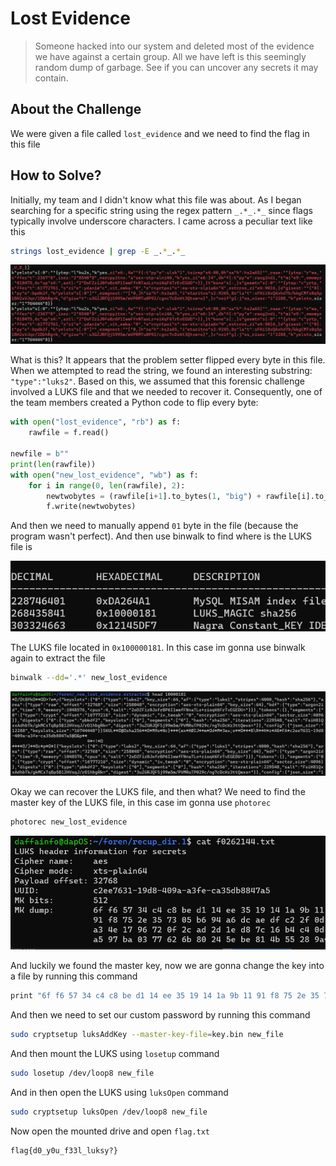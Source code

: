 # Lost Evidence
> Someone hacked into our system and deleted most of the evidence we have against a certain group. All we have left is this seemingly random dump of garbage. See if you can uncover any secrets it may contain.

## About the Challenge
We were given a file called `lost_evidence` and we need to find the flag in this file

## How to Solve?
Initially, my team and I didn't know what this file was about. As I began searching for a specific string using the regex pattern `_.*_.*_` since flags typically involve underscore characters. I came across a peculiar text like this

```bash
strings lost_evidence | grep -E _.*_.*_
```

![Alt text](images/image.png)

What is this? It appears that the problem setter flipped every byte in this file. When we attempted to read the string, we found an interesting substring: `"type":"luks2"`. Based on this, we assumed that this forensic challenge involved a LUKS file and that we needed to recover it. Consequently, one of the team members created a Python code to flip every byte:

```python
with open("lost_evidence", "rb") as f:
	rawfile = f.read()

newfile = b""
print(len(rawfile))
with open("new_lost_evidence", "wb") as f:
    for i in range(0, len(rawfile), 2):
        newtwobytes = (rawfile[i+1].to_bytes(1, "big") + rawfile[i].to_bytes(1, "big"))
        f.write(newtwobytes)
```

And then we need to manually append `01` byte in the file (because the program wasn't perfect). And then use binwalk to find where is the LUKS file is

![Alt text](images/image-1.png)

The LUKS file located in `0x100000181`. In this case im gonna use binwalk again to extract the file

```bash
binwalk --dd='.*' new_lost_evidence
```

![Alt text](images/image-2.png)

Okay we can recover the LUKS file, and then what? We need to find the master key of the LUKS file, in this case im gonna use `photorec`

```bash
photorec new_lost_evidence
```

![Alt text](images/image-4.png)

And luckily we found the master key, now we are gonna change the key into a file by running this command

```bash
print "6f f6 57 34 c4 c8 be d1 14 ee 35 19 14 1a 9b 11 91 f8 75 2e 35 73 05 b6 94 a6 dc ae df c2 2f 0d a3 4e 17 96 72 0f 2c ad 2d 1e d8 7c 16 b4 c4 0d a5 97 ba 03 77 62 6b 80 24 5e be 81 4b 55 28 9a" | tr -d ' ' | xxd -r -ps > key.bin
```

And then we need to set our custom password by running this command

```bash
sudo cryptsetup luksAddKey --master-key-file=key.bin new_file
```

And then mount the LUKS using `losetup` command

```bash
sudo losetup /dev/loop8 new_file
```

And in then open the LUKS using `luksOpen` command

```bash
sudo cryptsetup luksOpen /dev/loop8 new_file
```

Now open the mounted drive and open `flag.txt`

```
flag{d0_y0u_f33l_luksy?}
```
